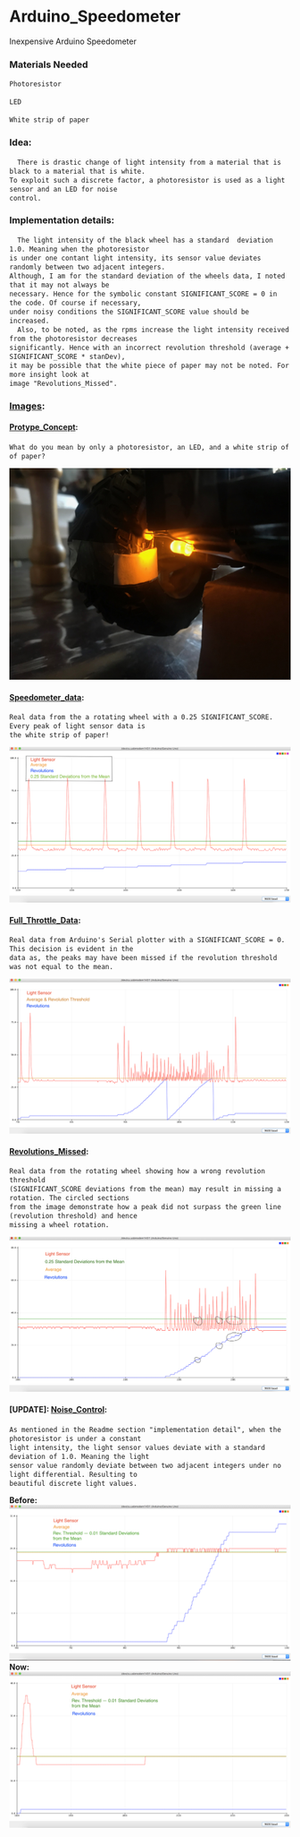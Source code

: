 # Arduino_Speedometer
Inexpensive Arduino Speedometer 

### Materials Needed
    Photoresistor 
    
    LED
    
    White strip of paper

### Idea:
      There is drastic change of light intensity from a material that is black to a material that is white. 
    To exploit such a discrete factor, a photoresistor is used as a light sensor and an LED for noise 
    control.

### Implementation details:
      The light intensity of the black wheel has a standard  deviation 1.0. Meaning when the photoresistor
    is under one contant light intensity, its sensor value deviates randomly between two adjacent integers.
    Although, I am for the standard deviation of the wheels data, I noted that it may not always be  
    necessary. Hence for the symbolic constant SIGNIFICANT_SCORE = 0 in the code. Of course if necessary,  
    under noisy conditions the SIGNIFICANT_SCORE value should be increased. 
      Also, to be noted, as the rpms increase the light intensity received from the photoresistor decreases 
    significantly. Hence with an incorrect revolution threshold (average + SIGNIFICANT_SCORE * stanDev), 
    it may be possible that the white piece of paper may not be noted. For more insight look at 
    image "Revolutions_Missed".

### [Images](https://github.com/jimenezjose/Arduino_Speedometer/tree/master/Images):

####  [Protype_Concept](https://github.com/jimenezjose/Arduino_Speedometer/blob/master/Images/Prototype_Concept.jpg):
    What do you mean by only a photoresistor, an LED, and a white strip of of paper? 
![alt text]( https://github.com/jimenezjose/Arduino_Speedometer/blob/master/Images/Prototype_Concept.jpg "Prototype")

####  [Speedometer_data](https://github.com/jimenezjose/Arduino_Speedometer/blob/master/Images/Speedometer_data.png):
    Real data from the a rotating wheel with a 0.25 SIGNIFICANT_SCORE. Every peak of light sensor data is 
    the white strip of paper! 
![alt text]( https://github.com/jimenezjose/Arduino_Speedometer/blob/master/Images/Speedometer_data.png "Speedometer data")
    
####  [Full_Throttle_Data](https://github.com/jimenezjose/Arduino_Speedometer/blob/master/Images/Full_Throttle_Data.png):
    Real data from Arduino's Serial plotter with a SIGNIFICANT_SCORE = 0. This decision is evident in the
    data as, the peaks may have been missed if the revolution threshold was not equal to the mean.
![alt text]( https://github.com/jimenezjose/Arduino_Speedometer/blob/master/Images/Full_Throttle_Data.png "Full Throttle data")
  
####  [Revolutions_Missed](https://github.com/jimenezjose/Arduino_Speedometer/blob/master/Images/Revolutions_Missed.png):
    Real data from the rotating wheel showing how a wrong revolution threshold 
    (SIGNIFICANT_SCORE deviations from the mean) may result in missing a rotation. The circled sections
    from the image demonstrate how a peak did not surpass the green line (revolution threshold) and hence 
    missing a wheel rotation.
![alt text]( https://github.com/jimenezjose/Arduino_Speedometer/blob/master/Images/Revolutions_Missed.png "Revolutions Missed")

#### [UPDATE]: [Noise_Control](https://github.com/jimenezjose/Arduino_Speedometer/blob/master/Images/Noise_Control.png):
    As mentioned in the Readme section "implementation detail", when the photoresistor is under a constant
    light intensity, the light sensor values deviate with a standard deviation of 1.0. Meaning the light
    sensor value randomly deviate between two adjacent integers under no light differential. Resulting to 
    beautiful discrete light values.
__Before:__
![alt text]( https://github.com/jimenezjose/Arduino_Speedometer/blob/master/Images/No_Noise_Control.png "No Noise Control")
__Now:__
![alt text]( https://github.com/jimenezjose/Arduino_Speedometer/blob/master/Images/Noise_Control.png "Noise Control")         

